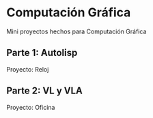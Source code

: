 # Computación Gráfica

Mini proyectos hechos para Computación Gráfica

## Parte 1: Autolisp
Proyecto: Reloj

## Parte 2: VL y VLA
Proyecto: Oficina
